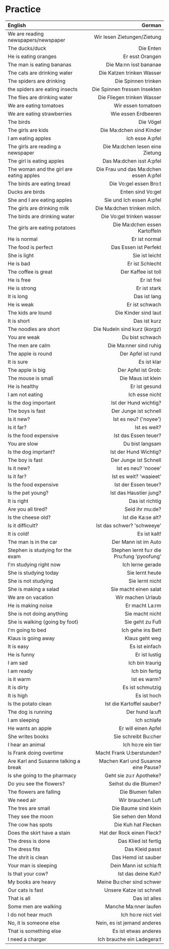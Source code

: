 # Practice

   English | German
   :------ | -----:
   We are reading newspapers/newspaper | Wir lesen Zietungen/Zietung
   The ducks/duck | Die Enten
   He is eating oranges | Er esst Orangen
   The man is eating bananas | Die Ma:nn isst bananae
   The cats are drinking water | Die Katzen trinken Wasser
   The spiders are drinking | Die Spinnen trinken
   the spiders are eating insects | Die Spinnen fressen Insekten
   The flies are drinking water | Die Fliegen trinken Wasser
   We are eating tomatoes | Wir essen tomatoen
   We are eating strawberries | Wie essen Erdbeeren
   The birds | Die Vögel
   The girls are kids | Die Ma:dchen sind Kinder
   I am eating apples | Ich esse A:pfel
   The girls are reading a newspaper | Die Ma:dchen lesen eine Zietung
   The girl is eating apples | Das Ma:dchen isst A:pfel
   The woman and the girl are eating apples | Die Frau und das Ma:dchen essen A:pfel
   The birds are eating bread | Die Vo:gel essen Bro:t
   Ducks are birds | Enten sind Vo:gel
   She and I are eating apples | Sie und Ich essen A:pfel
   The girls are drinking milk | Die Ma:dchen trinken milch.
   The birds are drinking water | Die Vo:gel trinken wasser
   The girls are eating potatoes | Die Ma:dchen essen Kartoffeln
   He is normal | Er ist normal
   The food is perfect | Das Essen ist Perfekt
   She is light | Sie ist leicht
   He is bad | Er ist Schlecht
   The coffee is great | Der Kaffee ist toll
   He is free | Er ist frei
   He is strong | Er ist stark
   It is long | Das ist lang
   He is weak | Er ist schwach
   The kids are lound | Die Kinder sind laut
   It is short | Das ist kurz
   The noodles are short | Die Nudeln sind kurz (*korgz*)
   You are weak | Du bist schwach
   The men are calm | Die Ma:nner sind ruhig
   The apple is round | Der Apfel ist rund
   It is sure | Es ist klar
   The apple is big | Der Apfel ist Grob:
   The mouse is small | Die Maus ist klein
   He is healthy | Er ist gesund
   I am not eating | Ich esse nicht
   Is the dog important | Ist der Hund wichtig?
   The boys is fast | Der Junge ist schnell
   Is it new? | Ist es neu? ('noyee')
   Is it far? | Ist es weit?
   Is the food expensive | Ist das Essen teuer?
   You are slow | Du bist langsam
   Is the dog imprtant? | Ist der Hund Wichtig?
   The boy is fast | Der Junge ist Schnell
   Is it new? | Ist es neu? 'nooee'
   Is it far? | Ist es weit? 'waaieet'
   Is the food expensive | Ist der Essen teuer?
   Is the pet young? | Ist das Haustier jung?
   It is right | Das ist richtig
   Are you all tired? | Seid ihr mu:de?
   Is the cheese old? | Ist die Ka:se alt?
   Is it difficult? | Ist das schwer? 'schweeye'
   It is cold! | Es ist kalt!
   The man is in the car | Der Mann ist im Auto
   Stephen is studying for the exam | Stephen lernt fu:r die Pru:fung 'pyoofung'
   I'm studying right now | Ich lerne gerade
   She is studying today | Sie lernt heute
   She is not studying | Sie lernt nicht
   She is making a salad | Sie macht einen salat
   We are on vacation | Wir machen Urlaub
   He is making noise | Er macht La:rm
   She is not doing anything | Sie macht nicht
   She is walking (going by foot) | Sie geht zu Fuß
   I'm going to bed | Ich gehe ins Bett
   Klaus is going away | Klaus geht weg
   It is easy | Es ist einfach 
   He is funny | Er ist lustig
   I am sad | Ich bin traurig
   I am ready | Ich bin fertig
   is it warm | Ist es warm?
   It is dirty | Es ist schmutzig
   It is high | Es ist hoch
   Is the potato clean | Ist die Kartoffel sauber?
   The dog is running | Der hund la:uft
   I am sleeping | Ich schlafe
   He wants an apple | Er will einen Apfel
   She writes books | Sie schreibt Bu:cher
   I hear an animal | Ich ho:re ein tier
   Is Frank doing overtime | Macht Frank U:berstunden?
   Are Karl and Susanne talking a break | Machen Karl und Susanne eine Pause?
   Is she going to the pharmacy | Geht sie zu:r Apotheke?
   Do you see the flowers? | Seihst du die Blumen?
   The flowers are falling | Die Blumen fallen
   We need air | Wir brauchen Luft
   The tres are small | Die Baume sind klein
   They see the moon | Sie sehen den Mond
   The cow has spots | Die Kuh hat Flecken
   Does the skirt have a stain | Hat der Rock einen Fleck?
   The dress is done | Das Klied ist fertig
   The dress fits | Das Kleid passt
   The shrit is clean | Das Hemd ist sauber
   Your man is sleeping | Dein Mann ist schla:ft
   Is that your cow? | Ist das deine Kuh?
   My books are heavy | Meine Bu:cher sind schwer
   Our cats is fast | Unsere Katze ist schnell
   That is all | Das ist alles
   Some men are walking | Manche Ma:nner laufen
   I do not hear much | Ich ho:re nict viel
   No, it is someone else | Nein, es ist jemand anderes
   That is something else | Es ist etwas anderes 
   I need a charger | Ich brauche ein Ladegera:t